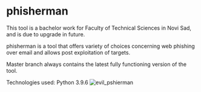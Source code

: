 # phisherman

This tool is a bachelor work for Faculty of Technical Sciences in Novi Sad, and is due to upgrade in future.

phisherman is a tool that offers variety of choices concerning web phishing over email and allows post exploitation of targets.

Master branch always contains the latest fully functioning version of the tool.

Technologies used: Python 3.9.6
![evil_pshierman](https://user-images.githubusercontent.com/35349036/130225474-7dd55212-d6d7-4aea-afbb-d2dadaf60533.jpg)



